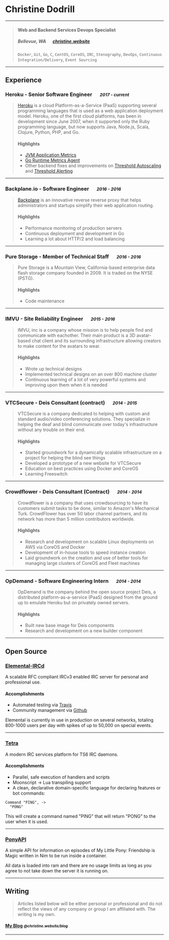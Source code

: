 # Christine Dodrill

---

> #### Web and Backend Services Devops Specialist
> ##### Bellevue, WA &emsp; [christine.website][homepage]
> `Docker`, `Git`, `Go`, `C`, `CentOS`, `CoreOS`, `IRC`, `Stenography`, `DevOps`, `Continuous Integration/Delivery`, `Event Sourcing`

---
## Experience
### Heroku - Senior Software Engineer &emsp; <small>*2017 - current*</small>
> [Heroku][heroku] is a cloud Platform-as-a-Service (PaaS) supporting
> several programming languages that is used as a web application deployment model.
> Heroku, one of the first cloud platforms, has been in development since June 2007,
> when it supported only the Ruby programming language, but now supports Java,
> Node.js, Scala, Clojure, Python, PHP, and Go.
>
> #### Highlights
>
> - [JVM Application Metrics](https://devcenter.heroku.com/changelog-items/1133)
> - [Go Runtime Metrics Agent](https://github.com/heroku/x/tree/master/runtime-metrics)
> - Other backend fixes and improvements on [Threshold Autoscaling](https://blog.heroku.com/heroku-autoscaling) and [Threshold Alerting](https://devcenter.heroku.com/articles/metrics#threshold-alerting)

---
### Backplane.io - Software Engineer &emsp; <small>*2016 - 2016*</small>
> [Backplane](https://backplane.io) is an innovative reverse reverse proxy that
> helps administrators and startups simplify their web application routing.
>
> #### Highlights
>
> - Performance monitoring of production servers
> - Continuous deployment and development in Go
> - Learning a lot about HTTP/2 and load balancing

---
### Pure Storage - Member of Technical Staff &emsp; <small>*2016 - 2016*</small>
> Pure Storage is a Mountain View, California-based enterprise data flash storage
> company founded in 2009. It is traded on the NYSE (PSTG).
>
> #### Highlights
> - Code maintenance

---
### IMVU - Site Reliability Engineer &emsp; <small>*2015 - 2016*</small>
> IMVU, inc is a company whose mission is to help people find and communicate
> with eachother. Their main product is a 3D avatar-based chat client and its
> surrounding infrastructure allowing creators to make content for the avatars
> to wear.
>
> #### Highlights
>
> - Wrote up technical designs
> - Implemented technical designs on an over 800 machine cluster
> - Continuous learning of a lot of very powerful systems and improving upon them
> when it is needed

---
### VTCSecure - Deis Consultant (contract) &emsp; <small>*2014 - 2015*</small>
> VTCSecure is a company dedicated to helping with custom and standard
> audio/video conferencing solutions. They specialize in helping the deaf and
> blind communicate over today's infrastructure without any trouble on their end.
>
> #### Highlights
>
> - Started groundwork for a dynamically scalable infrastructure on a project for helping the blind see things
> - Developed a prototype of a new website for VTCSecure
> - Education on best practices using Docker and CoreOS
> - Learning Freeswitch

---
### Crowdflower - Deis Consultant (Contract) &emsp; <small>*2014 - 2014*</small>
> Crowdflower is a company that uses crowdsourcing to have its customers submit
> tasks to be done, similar to Amazon's Mechanical Turk. CrowdFlower has over 50
> labor channel partners, and its network has more than 5 million contributors
> worldwide.
>
> #### Highlights
>
> - Research and development on scalable Linux deployments on AWS via CoreOS and
> Docker
> - Development of in-house tools to speed instance creation
> - Laid groundwork on the creation and use of better tools for managing large
> clusters of CoreOS and Fleet machines

---
### OpDemand - Software Engineering Intern &emsp; <small>*2014 - 2014*</small>
> OpDemand is the company behind the open source project Deis, a distributed
> platform-as-a-service (PaaS) designed from the ground up to emulate Heroku but
> on privately owned servers.
>
> #### Highlights
>
> - Built new base image for Deis components
> - Research and development on a new builder component

---
## Open Source
### [Elemental-IRCd](http://elemental-ircd.com)
A scalable RFC compliant IRCv3 enabled IRC server for personal and professional use.

#### Accomplishments

* Automated testing via [Travis](https://travis-ci.org/Elemental-IRCd/elemental-ircd)
* Community management via [Github](https://github.com/elemental-ircd/elemental-ircd)

Elemental is currently in use in production on several networks, totaling 800-1000
users per day with spikes of up to 50,000 on special events.

---
### [Tetra](https://github.com/Xe/Tetra)
A modern IRC services platform for TS6 IRC daemons.

#### Accomplishments

* Parallel, safe execution of handlers and scripts
* Moonscript -> Lua transpiling support
* A clean, declarative domain-specific language for declaring features or bot commands:

```
Command "PING", ->
  "PONG"
```

This will create a command named "PING" that will return "PONG" to the user when it is used.

---
### [PonyAPI](https://github.com/Xe/ponyapi)
A simple API for information on episodes of My Little Pony: Friendship is Magic written in Nim to be run inside a container.

All data is loaded into ram and there are no usage limits as long as you agree to not take down the server it is running on.

---
## Writing

> Articles listed below will be either personal or professional and do not reflect the views of any company or group I am affiliated with. The writing is my own.
#### [My Blog](https://christine.website/blog) *<small>@christine.website/blog</small>*

---
[homepage]: https://christine.website
[twitter]: https://twitter.com/theprincessxena
[twit]: http://cdn-careers.sstatic.net/careers/Img/icon-twitter.png?v=b1bd58ad2034
[heroku]: https://www.heroku.com
